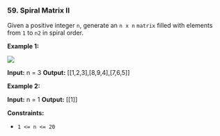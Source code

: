 ### 59\. Spiral Matrix II

Given a positive integer `n`, generate an `n x n` `matrix` filled with elements from `1` to `n2` in spiral order.

**Example 1:**

![](https://assets.leetcode.com/uploads/2020/11/13/spiraln.jpg)

**Input:** n = 3
**Output:** \[\[1,2,3\],\[8,9,4\],\[7,6,5\]\]

**Example 2:**

**Input:** n = 1
**Output:** \[\[1\]\]

**Constraints:**

*   `1 <= n <= 20`
